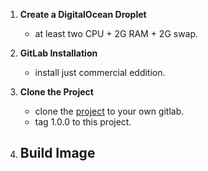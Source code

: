 1. **Create a DigitalOcean Droplet**
    - at least two CPU + 2G RAM + 2G swap.

2. **GitLab Installation**
    - install just commercial eddition.

3. **Clone the Project**
    - clone the [project](https://github.com/docker/getting-started-app/tree/main) to your own gitlab.
    - tag 1.0.0 to this project.

4. **Build Image**
    - 

